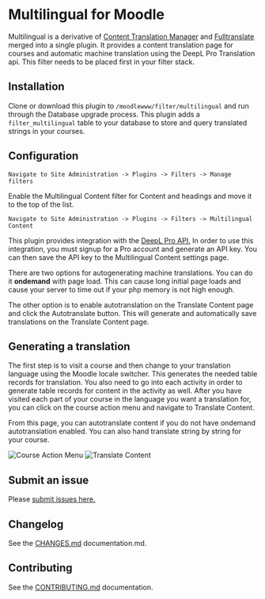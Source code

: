 # Multilingual for Moodle

Multilingual is a derivative of [Content Translation Manager](https://moodle.org/plugins/tool_translationmanager) and [Fulltranslate](https://moodle.org/plugins/filter_fulltranslate) merged into a single plugin. It provides a content translation page for courses and automatic machine translation using the DeepL Pro Translation api. This filter needs to be placed first in your filter stack.

## Installation

Clone or download this plugin to ```/moodlewww/filter/multilingual``` and run through the Database upgrade process. This plugin adds a ```filter_multilingual``` table to your database to store and query translated strings in your courses.

## Configuration

```Navigate to Site Administration -> Plugins -> Filters -> Manage filters```

Enable the Multilingual Content filter for Content and headings and move it to the top of the list.

```Navigate to Site Administration -> Plugins -> Filters -> Multilingual Content```

This plugin provides integration with the [DeepL Pro API.](https://www.deepl.com/en/docs-api/) In order to use this integration, you must signup for a Pro account and generate an API key. You can then save the API key to the Multilingual Content settings page.

There are two options for autogenerating machine translations. You can do it **ondemand** with page load. This can cause long initial page loads and cause your server to time out if your php memory is not high enough.

The other option is to enable autotranslation on the Translate Content page and click the Autotranslate button. This will generate and automatically save translations on the Translate Content page.

## Generating a translation

The first step is to visit a course and then change to your translation language using the Moodle locale switcher. This generates the needed table records for translation. You also need to go into each activity in order to generate table records for content in the activity as well. After you have visited each part of your course in the language you want a translation for, you can click on the course action menu and navigate to Translate Content.

From this page, you can autotranslate content if you do not have ondemand autotranslation enabled. You can also hand translate string by string for your course.

<img src="https://ik.imagekit.io/yna8qytrq3i/tcm/action-menu_dNXPhjsxR.png" alt="Course Action Menu" />

<img src="https://ik.imagekit.io/yna8qytrq3i/tcm/translate-content_BmAgFAtnH.png" alt="Translate Content" />

## Submit an issue

Please [submit issues here.](https://github.com/jamfire/moodle-filter_multilingual/issues)

## Changelog

See the [CHANGES.md](CHANGES.md) documentation.md.

## Contributing

See the [CONTRIBUTING.md](CONTRIBUTING.md) documentation.